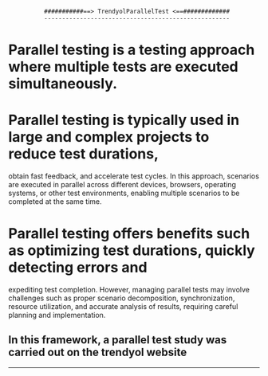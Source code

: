               ###########==> TrendyolParallelTest <==#############
              ----------------------------------------------------
              
# Parallel testing is a testing approach where multiple tests are executed simultaneously. 
# Parallel testing is typically used in large and complex projects to reduce test durations, 
obtain fast feedback, and accelerate test cycles. In this approach, scenarios are executed in 
parallel across different devices, browsers, operating systems, or other test environments, 
enabling multiple scenarios to be completed at the same time.
# Parallel testing offers benefits such as optimizing test durations, quickly detecting errors and 
expediting test completion. However, managing parallel tests may involve challenges such as proper 
scenario decomposition, synchronization, resource utilization, and accurate analysis of results, 
requiring careful planning and implementation.

## In this framework, a parallel test study was carried out on the trendyol website ##
--------------------------------------------------------------------------------------
